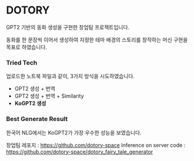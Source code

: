 # DOTORY

GPT2 기반의 동화 생성을 구현한 창업팀 프로젝트입니다.

동화를 한 문장씩 이어서 생성하여 지정한 테마 배경의 스토리를 창작하는 머신 구현을 목표로 하였습니다.


### Tried Tech
업로드한 노트북 파일과 같이, 3가지 방식을 시도하였습니다.
- GPT2 생성 + 번역
- GPT2 생성 + 번역 + Similarity
- **KoGPT2 생성** 

### Best Generate Result
한국어 NLG에서는 KoGPT2가 가장 우수한 성능을 보였습니다.


창업팀 레포지 : https://github.com/dotory-space
Inference on server code : https://github.com/dotory-space/dotory_fairy_tale_generator
